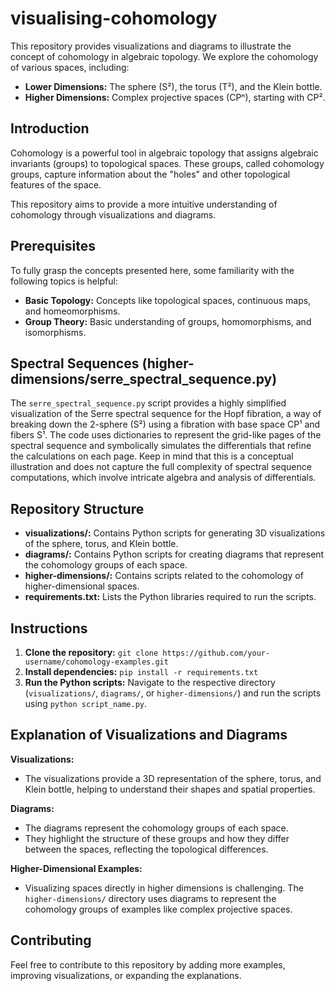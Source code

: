 # visualising-cohomology

This repository provides visualizations and diagrams to illustrate the concept of cohomology in algebraic topology. We explore the cohomology of various spaces, including:

- **Lower Dimensions:** The sphere (S²), the torus (T²), and the Klein bottle.
- **Higher Dimensions:** Complex projective spaces (CPⁿ), starting with CP².

## Introduction

Cohomology is a powerful tool in algebraic topology that assigns algebraic invariants (groups) to topological spaces. These groups, called cohomology groups, capture information about the "holes" and other topological features of the space. 

This repository aims to provide a more intuitive understanding of cohomology through visualizations and diagrams.

## Prerequisites

To fully grasp the concepts presented here, some familiarity with the following topics is helpful:

* **Basic Topology:** Concepts like topological spaces, continuous maps, and homeomorphisms.
* **Group Theory:**  Basic understanding of groups, homomorphisms, and isomorphisms.

## Spectral Sequences (higher-dimensions/serre_spectral_sequence.py)

The `serre_spectral_sequence.py` script provides a highly simplified visualization of the Serre spectral sequence for the Hopf fibration, a way of breaking down the 2-sphere (S²) using a fibration with base space CP¹ and fibers S¹. The code uses dictionaries to represent the grid-like pages of the spectral sequence and symbolically simulates the differentials that refine the calculations on each page. Keep in mind that this is a conceptual illustration and does not capture the full complexity of spectral sequence computations, which involve intricate algebra and analysis of differentials. 

## Repository Structure

* **visualizations/:**  Contains Python scripts for generating 3D visualizations of the sphere, torus, and Klein bottle.
* **diagrams/:** Contains Python scripts for creating diagrams that represent the cohomology groups of each space.
* **higher-dimensions/:**  Contains scripts related to the cohomology of higher-dimensional spaces.
* **requirements.txt:** Lists the Python libraries required to run the scripts.

## Instructions

1. **Clone the repository:** `git clone https://github.com/your-username/cohomology-examples.git`
2. **Install dependencies:** `pip install -r requirements.txt`
3. **Run the Python scripts:** Navigate to the respective directory (`visualizations/`, `diagrams/`, or `higher-dimensions/`) and run the scripts using `python script_name.py`.

## Explanation of Visualizations and Diagrams

**Visualizations:**
- The visualizations provide a 3D representation of the sphere, torus, and Klein bottle, helping to understand their shapes and spatial properties.

**Diagrams:**
- The diagrams represent the cohomology groups of each space.  
- They highlight the structure of these groups and how they differ between the spaces, reflecting the topological differences. 

**Higher-Dimensional Examples:**
- Visualizing spaces directly in higher dimensions is challenging. The `higher-dimensions/` directory uses diagrams to represent the cohomology groups of examples like complex projective spaces.

## Contributing

Feel free to contribute to this repository by adding more examples, improving visualizations, or expanding the explanations. 